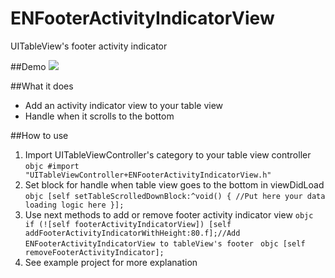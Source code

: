 ENFooterActivityIndicatorView
=============================

UITableView's footer activity indicator

##Demo
![](http://i.imgur.com/EVpes91.gif)

##What it does
* Add an activity indicator view to your table view
* Handle when it scrolls to the bottom

##How to use
1. Import UITableViewController's category to your table view controller
        ```objc
        #import "UITableViewController+ENFooterActivityIndicatorView.h"
        ```
2. Set block for handle when table view goes to the bottom in viewDidLoad
        ```objc
        [self setTableScrolledDownBlock:^void() {
                //Put here your data loading logic here
        }];
        ```
3. Use next methods to add or remove footer activity indicator view
        ```objc
        if (![self footerActivityIndicatorView])
                [self addFooterActivityIndicatorWithHeight:80.f];//Add ENFooterActivityIndicatorView to tableView's footer
        ```
        ```objc
        [self removeFooterActivityIndicator];
        ```
4. See example project for more explanation
